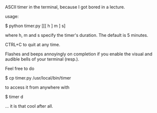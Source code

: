ASCII timer in the terminal, because I got bored in a lecture.

usage:

$ python timer.py [[[ h ] m ] s]

where h, m and s specify the timer's duration. The default is 5 minutes.

CTRL+C to quit at any time.

Flashes and beeps annoyingly on completion if you enable the visual and
audible bells of your terminal (resp.).

Feel free to do

$ cp timer.py /usr/local/bin/timer

to access it from anywhere with

$ timer d

... it is that cool after all.
